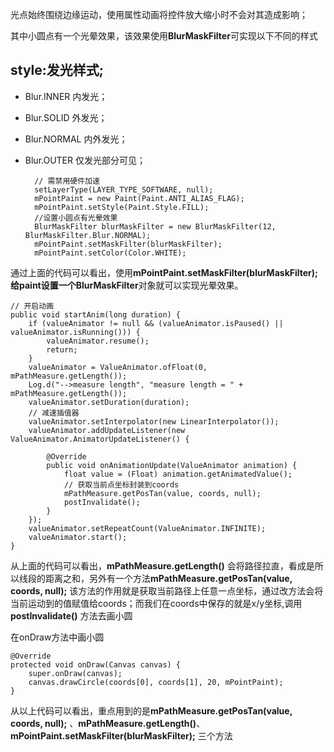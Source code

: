 
光点始终围绕边缘运动，使用属性动画将控件放大缩小时不会对其造成影响；

其中小圆点有一个光晕效果，该效果使用**BlurMaskFilter**可实现以下不同的样式
## style:发光样式;

* Blur.INNER 内发光；

* Blur.SOLID 外发光；

* Blur.NORMAL 内外发光；

* Blur.OUTER 仅发光部分可见；

        // 需禁用硬件加速
        setLayerType(LAYER_TYPE_SOFTWARE, null);
        mPointPaint = new Paint(Paint.ANTI_ALIAS_FLAG);
        mPointPaint.setStyle(Paint.Style.FILL);
        //设置小圆点有光晕效果
        BlurMaskFilter blurMaskFilter = new BlurMaskFilter(12, BlurMaskFilter.Blur.NORMAL);
        mPointPaint.setMaskFilter(blurMaskFilter);
        mPointPaint.setColor(Color.WHITE);

 

通过上面的代码可以看出，使用**mPointPaint.setMaskFilter(blurMaskFilter);**给paint设置一个**BlurMaskFilter**对象就可以实现光晕效果。

    // 开启动画
    public void startAnim(long duration) {
        if (valueAnimator != null && (valueAnimator.isPaused() || valueAnimator.isRunning())) {
            valueAnimator.resume();
            return;
        }
        valueAnimator = ValueAnimator.ofFloat(0, mPathMeasure.getLength());
        Log.d("-->measure length", "measure length = " + mPathMeasure.getLength());
        valueAnimator.setDuration(duration);
        // 减速插值器
        valueAnimator.setInterpolator(new LinearInterpolator());
        valueAnimator.addUpdateListener(new ValueAnimator.AnimatorUpdateListener() {

            @Override
            public void onAnimationUpdate(ValueAnimator animation) {
                float value = (Float) animation.getAnimatedValue();
                // 获取当前点坐标封装到coords
                mPathMeasure.getPosTan(value, coords, null);
                postInvalidate();
            }
        });
        valueAnimator.setRepeatCount(ValueAnimator.INFINITE);
        valueAnimator.start();
    }

从上面的代码可以看出，**mPathMeasure.getLength()** 会将路径拉直，看成是所以线段的距离之和，另外有一个方法**mPathMeasure.getPosTan(value, coords, null);** 该方法的作用就是获取当前路径上任意一点坐标，通过改方法会将当前运动到的值赋值给coords；而我们在coords中保存的就是x/y坐标,调用**postInvalidate()** 方法去画小圆

在onDraw方法中画小圆

    @Override
    protected void onDraw(Canvas canvas) {
        super.onDraw(canvas);
        canvas.drawCircle(coords[0], coords[1], 20, mPointPaint);
    }
从以上代码可以看出，重点用到的是**mPathMeasure.getPosTan(value, coords, null);** 、**mPathMeasure.getLength()**、**mPointPaint.setMaskFilter(blurMaskFilter);** 三个方法
